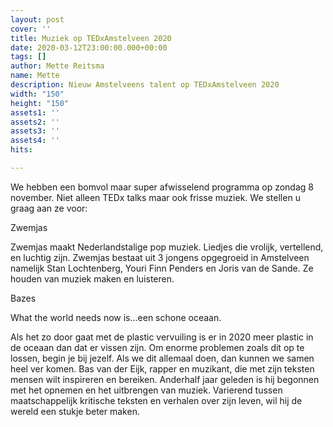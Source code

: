 ```yaml
---
layout: post
cover: ''
title: Muziek op TEDxAmstelveen 2020
date: 2020-03-12T23:00:00.000+00:00
tags: []
author: Mette Reitsma
name: Mette
description: Nieuw Amstelveens talent op TEDxAmstelveen 2020
width: "150"
height: "150"
assets1: ''
assets2: ''
assets3: ''
assets4: ''
hits: 

---
```

We hebben een bomvol maar super afwisselend programma op zondag 8 november. Niet alleen TEDx talks maar ook frisse muziek. We stellen u graag aan ze voor:

Zwemjas

Zwemjas maakt Nederlandstalige pop muziek. Liedjes die vrolijk, vertellend, en luchtig zijn. Zwemjas bestaat uit 3 jongens opgegroeid in Amstelveen namelijk Stan Lochtenberg,  Youri Finn Penders en Joris van de Sande. Ze houden van muziek maken en luisteren.

Bazes

What the world needs now is...een schone oceaan.

Als het zo door gaat met de plastic vervuiling is er in 2020 meer plastic in de oceaan dan dat er vissen zijn. Om enorme problemen zoals dit op te lossen, begin je bij jezelf. Als we dit allemaal doen, dan kunnen we samen heel ver komen. Bas van der Eijk, rapper en muzikant, die met zijn teksten mensen wilt inspireren en bereiken. Anderhalf jaar geleden is hij begonnen met het opnemen en het uitbrengen van muziek. Varierend tussen maatschappelijk kritische teksten en verhalen over zijn leven, wil hij de wereld een stukje beter maken.